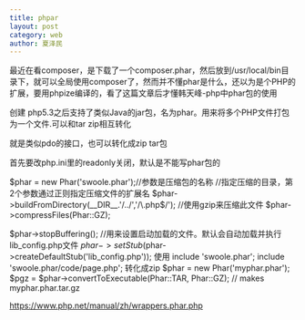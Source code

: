 ```yaml
---
title: phpar
layout: post
category: web
author: 夏泽民
---
```

最近在看composer，是下载了一个composer.phar，然后放到/usr/local/bin目录下，就可以全局使用composer了，然而并不懂phar是什么，还以为是个PHP的扩展，要用phpize编译的，看了这篇文章后才懂韩天峰-php中phar包的使用

创建
php5.3之后支持了类似Java的jar包，名为phar。用来将多个PHP文件打包为一个文件.可以和tar zip相互转化
<!-- more -->
就是类似pdo的接口，也可以转化成zip tar包

首先要改php.ini里的readonly关闭，默认是不能写phar包的

$phar = new Phar('swoole.phar');//参数是压缩包的名称
//指定压缩的目录，第2个参数通过正则指定压缩文件的扩展名
$phar->buildFromDirectory(__DIR__.'/../','/\.php$/');
//使用gzip来压缩此文件
$phar->compressFiles(Phar::GZ);

$phar->stopBuffering();
//用来设置启动加载的文件。默认会自动加载并执行lib_config.php文件
$phar->setStub($phar->createDefaultStub('lib_config.php'));
使用
include 'swoole.phar';
include 'swoole.phar/code/page.php';
转化成zip
$phar = new Phar('myphar.phar');
$pgz = $phar->convertToExecutable(Phar::TAR, Phar::GZ); // makes myphar.phar.tar.gz

https://www.php.net/manual/zh/wrappers.phar.php